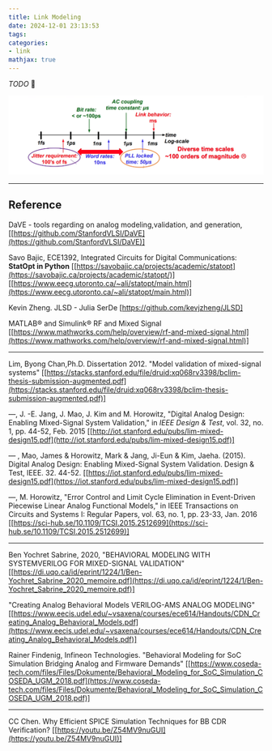 ```yaml
---
title: Link Modeling
date: 2024-12-01 23:13:53
tags:
categories:
- link
mathjax: true
---
```


*TODO* &#128197;

![image-20250807000316790](link-mdl/image-20250807000316790.png)

---





## Reference

DaVE - tools regarding on analog modeling,validation, and generation, [[https://github.com/StanfordVLSI/DaVE](https://github.com/StanfordVLSI/DaVE)]

Savo Bajic, ECE1392, Integrated Circuits for Digital Communications: **StatOpt in Python** [[https://savobajic.ca/projects/academic/statopt](https://savobajic.ca/projects/academic/statopt/)] [[https://www.eecg.utoronto.ca/~ali/statopt/main.html](https://www.eecg.utoronto.ca/~ali/statopt/main.html)]

Kevin Zheng. JLSD - Julia SerDe [https://github.com/kevjzheng/JLSD]

MATLAB® and Simulink® RF and Mixed Signal [[https://www.mathworks.com/help/overview/rf-and-mixed-signal.html](https://www.mathworks.com/help/overview/rf-and-mixed-signal.html)]

---

Lim, Byong Chan,Ph.D. Dissertation 2012. "Model validation of mixed-signal systems" [[https://stacks.stanford.edu/file/druid:xq068rv3398/bclim-thesis-submission-augmented.pdf](https://stacks.stanford.edu/file/druid:xq068rv3398/bclim-thesis-submission-augmented.pdf)]

—, J. -E. Jang, J. Mao, J. Kim and M. Horowitz, "Digital Analog Design: Enabling Mixed-Signal System Validation," in *IEEE Design & Test*, vol. 32, no. 1, pp. 44-52, Feb. 2015 [[http://iot.stanford.edu/pubs/lim-mixed-design15.pdf](http://iot.stanford.edu/pubs/lim-mixed-design15.pdf)]

— , Mao, James & Horowitz, Mark & Jang, Ji-Eun & Kim, Jaeha. (2015). Digital Analog Design: Enabling Mixed-Signal System Validation. Design & Test, IEEE. 32. 44-52. [[https://iot.stanford.edu/pubs/lim-mixed-design15.pdf](https://iot.stanford.edu/pubs/lim-mixed-design15.pdf)]

—, M. Horowitz, "Error Control and Limit Cycle Elimination in Event-Driven Piecewise Linear Analog Functional Models," in IEEE Transactions on Circuits and Systems I: Regular Papers, vol. 63, no. 1, pp. 23-33, Jan. 2016 [[https://sci-hub.se/10.1109/TCSI.2015.2512699](https://sci-hub.se/10.1109/TCSI.2015.2512699)]

---

Ben Yochret Sabrine, 2020, "BEHAVIORAL MODELING WITH SYSTEMVERILOG FOR MIXED-SIGNAL VALIDATION" [[https://di.uqo.ca/id/eprint/1224/1/Ben-Yochret_Sabrine_2020_memoire.pdf](https://di.uqo.ca/id/eprint/1224/1/Ben-Yochret_Sabrine_2020_memoire.pdf)]

"Creating Analog Behavioral Models VERILOG-AMS ANALOG MODELING" [[https://www.eecis.udel.edu/~vsaxena/courses/ece614/Handouts/CDN_Creating_Analog_Behavioral_Models.pdf](https://www.eecis.udel.edu/~vsaxena/courses/ece614/Handouts/CDN_Creating_Analog_Behavioral_Models.pdf)]

Rainer Findenig, Infineon Technologies. "Behavioral Modeling for SoC Simulation Bridging Analog and Firmware Demands" [[https://www.coseda-tech.com/files/Files/Dokumente/Behavioral_Modeling_for_SoC_Simulation_COSEDA_UGM_2018.pdf](https://www.coseda-tech.com/files/Files/Dokumente/Behavioral_Modeling_for_SoC_Simulation_COSEDA_UGM_2018.pdf)]

---

CC Chen. Why Efficient SPICE Simulation Techniques for BB CDR Verification? [[https://youtu.be/Z54MV9nuGUI](https://youtu.be/Z54MV9nuGUI)]

